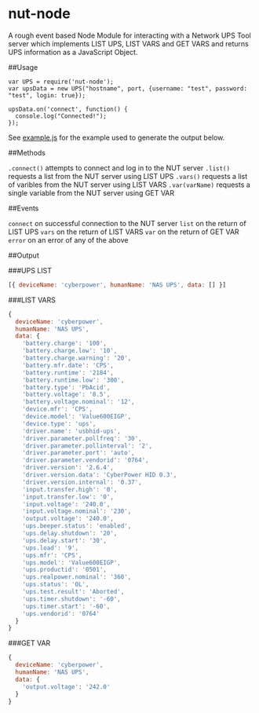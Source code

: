 nut-node
========

A rough event based Node Module for interacting with a Network UPS Tool server which implements LIST UPS, LIST VARS and GET VARS and returns UPS information as a JavaScript Object.

##Usage
```
var UPS = require('nut-node');
var upsData = new UPS("hostname", port, {username: "test", password: "test", login: true});

upsData.on('connect', function() {
  console.log("Connected!");
});

```
See [example.js](example.js) for the example used to generate the output below.

##Methods

`.connect()` attempts to connect and log in to the NUT server
`.list()` requests a list from the NUT server using LIST UPS
`.vars()` requests a list of varibles from the NUT server using LIST VARS
`.var(varName)` requests a single variable from the NUT server using GET VAR

##Events

`connect` on successful connection to the NUT server
`list` on the return of LIST UPS
`vars` on the return of LIST VARS
`var` on the return of GET VAR
`error` on an error of any of the above

##Output

###UPS LIST
```JavaScript
[{ deviceName: 'cyberpower', humanName: 'NAS UPS', data: [] }]
```

###LIST VARS
```JavaScript
{
  deviceName: 'cyberpower',
  humanName: 'NAS UPS',
  data: {
    'battery.charge': '100',
    'battery.charge.low': '10',
    'battery.charge.warning': '20',
    'battery.mfr.date': 'CPS',
    'battery.runtime': '2184',
    'battery.runtime.low': '300',
    'battery.type': 'PbAcid',
    'battery.voltage': '8.5',
    'battery.voltage.nominal': '12',
    'device.mfr': 'CPS',
    'device.model': 'Value600EIGP',
    'device.type': 'ups',
    'driver.name': 'usbhid-ups',
    'driver.parameter.pollfreq': '30',
    'driver.parameter.pollinterval': '2',
    'driver.parameter.port': 'auto',
    'driver.parameter.vendorid': '0764',
    'driver.version': '2.6.4',
    'driver.version.data': 'CyberPower HID 0.3',
    'driver.version.internal': '0.37',
    'input.transfer.high': '0',
    'input.transfer.low': '0',
    'input.voltage': '240.0',
    'input.voltage.nominal': '230',
    'output.voltage': '240.0',
    'ups.beeper.status': 'enabled',
    'ups.delay.shutdown': '20',
    'ups.delay.start': '30',
    'ups.load': '9',
    'ups.mfr': 'CPS',
    'ups.model': 'Value600EIGP',
    'ups.productid': '0501',
    'ups.realpower.nominal': '360',
    'ups.status': 'OL',
    'ups.test.result': 'Aborted',
    'ups.timer.shutdown': '-60',
    'ups.timer.start': '-60',
    'ups.vendorid': '0764'
  }
}
```

###GET VAR
```JavaScript
{
  deviceName: 'cyberpower',
  humanName: 'NAS UPS',
  data: {
    'output.voltage': '242.0'
  }
}
```
